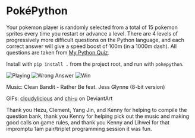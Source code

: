 # PokéPython
Your pokemon player is randomly selected from a total of 15 pokemon sprites every time you restart or advance a level. There are 4 levels of progressively more difficult questions on the Python language, and each correct answer will give a speed boost of 100m (in a 1000m dash). All questions are taken from [My Python Quiz](http://mypythonquiz.com/).

Install with `pip install .` from the project root, and run with `pokepython`.

![Playing](/../screenshots/screenshot1.png "Playing")
![Wrong Answer](/../screenshots/screenshot2.png "Wrong Answer")
![Win](/../screenshots/screenshot3.png "Win")

Music: Clean Bandit - Rather Be feat. Jess Glynne (8-bit version)

GIFs: [cloudylicious](http://cloudylicious.deviantart.com/) and [chi-u](chi-u.deviantart.com) on DeviantArt

Thank you Hezu, Clement, Yang Jin, and Kenny for helping to compile the question bank, thank you Kenny for helping pick out the music and making good calls on game rules, and thank you Kenny and Lihwei for that impromptu 1am pair/triplet programming session it was fun.
